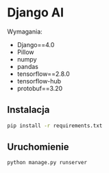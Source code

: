# Django AI  
Wymagania:
- Django==4.0
- Pillow
- numpy
- pandas
- tensorflow==2.8.0
- tensorflow-hub
- protobuf==3.20

## Instalacja
```sh
pip install -r requirements.txt
```

## Uruchomienie
```sh
python manage.py runserver
```